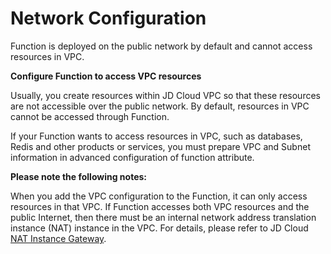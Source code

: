 # Network Configuration

Function is deployed on the public network by default and cannot access resources in VPC.

 
**Configure Function to access VPC resources**

Usually, you create resources within JD Cloud VPC so that these resources are not accessible over the public network. By default, resources in VPC cannot be accessed through Function.

If your Function wants to access resources in VPC, such as databases, Redis and other products or services, you must prepare VPC and Subnet information in advanced configuration of function attribute.

**Please note the following notes:**

When you add the VPC configuration to the Function, it can only access resources in that VPC. If Function accesses both VPC resources and the public Internet, then there must be an internal network address translation instance (NAT) instance in the VPC. For details, please refer to JD Cloud [NAT Instance Gateway](https://docs.jdcloud.com/en/virtual-private-cloud/nat-instance-gateway).
